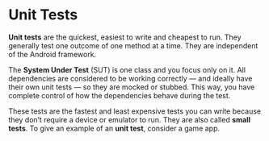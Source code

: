 # Unit Tests

**Unit tests** are the quickest, easiest to write and cheapest to run. They generally test one outcome of one method at a time. They are independent of the Android framework.

The **System Under Test** (SUT) is one class and you focus only on it. All dependencies are considered to be working correctly — and ideally have their own unit tests — so they are mocked or stubbed. This way, you have complete control of how the dependencies behave during the test.

These tests are the fastest and least expensive tests you can write because they don’t require a device or emulator to run. They are also called **small tests**. To give an example of an **unit test**, consider a game app.